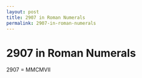 ```yaml
---
layout: post
title: 2907 in Roman Numerals
permalink: 2907-in-roman-numerals
---
```


# 2907 in Roman Numerals

2907 = MMCMVII
